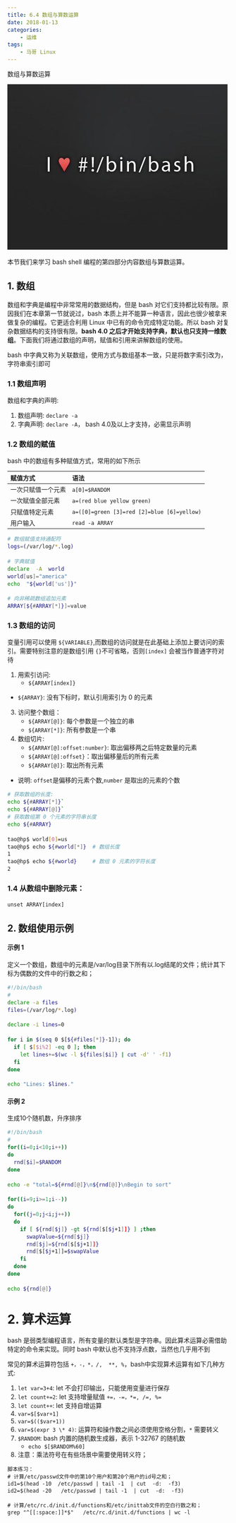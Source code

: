 ```yaml
---
title: 6.4 数组与算数运算
date: 2018-01-13
categories:
    - 运维
tags:
    - 马哥 Linux
---
```


数组与算数运算

![linux-mt](/images/linux_mt/linux_mt.jpg)
<!-- more -->

本节我们来学习 bash shell 编程的第四部分内容数组与算数运算。

## 1. 数组
数组和字典是编程中非常常用的数据结构，但是 bash 对它们支持都比较有限。原因我们在本章第一节就说过，bash 本质上并不能算一种语言，因此也很少被拿来做复杂的编程。它更适合利用 Linux 中已有的命令完成特定功能。所以 bash 对复杂数据结构的支持很有限。**bash 4.0 之后才开始支持字典，默认也只支持一维数组**。下面我们将通过数组的声明，赋值和引用来讲解数组的使用。

bash 中字典又称为关联数组，使用方式与数组基本一致，只是将数字索引改为，字符串索引即可

### 1.1 数组声明
数组和字典的声明:
1. 数组声明: `declare -a`
2. 字典声明: `declare -A`， bash 4.0及以上才支持，必需显示声明


### 1.2 数组的赋值
bash 中的数组有多种赋值方式，常用的如下所示

|赋值方式|语法|
|:---|:---|
|一次只赋值一个元素| `a[0]=$RANDOM`|
|一次赋值全部元素| `a=(red blue yellow green)`|
|只赋值特定元素| `a=([0]=green [3]=red [2]=blue [6]=yellow)`|
|用户输入|`read -a ARRAY`|

```bash
# 数组赋值支持通配符
logs=(/var/log/*.log)

# 字典赋值
declare  -A  world
world[us]="america"
echo  "${world['us']}"

# 向非稀疏数组追加元素
ARRAY[${#ARRAY[*]}]=value
```

### 1.3 数组的访问
变量引用可以使用 `${VARIABLE}`,而数组的访问就是在此基础上添加上要访问的索引。需要特别注意的是数组引用 `{}`不可省略，否则`[index]` 会被当作普通字符对待
1. 用索引访问:
	- `${ARRAY[index]}`
  - `${ARRAY}`: 没有下标时，默认引用索引为 0 的元素
3. 访问整个数组：
 	- `${ARRAY[@]}`: 每个参数是一个独立的串
 	- `${ARRAY[*]}`: 所有参数是一个串
4. 数组切片:
	- `${ARRAY[@]:offset:number}`: 取出偏移两之后特定数量的元素
	- `${ARRAY[@]:offset}`：取出偏移量后的所有元素
	- `${ARRAY[@]}`: 取出所有元素
  - 说明: `offset`是偏移的元素个数,`number` 是取出的元素的个数

```bash
# 获取数组的长度:  
echo ${#ARRAY[*]}`
echo ${#ARRAY[@]}`
# 获取数组第 0 个元素的字符串长度
echo ${#ARRAY}

tao@hp$ world[0]=us
tao@hp$ echo ${#world[*]}  # 数组长度
1
tao@hp$ echo ${#world}     # 数组 0 元素的字符长度
2
```

### 1.4 从数组中删除元素：
`unset ARRAY[index]`


## 2. 数组使用示例
#### 示例 1
定义一个数组，数组中的元素是/var/log目录下所有以.log结尾的文件；统计其下标为偶数的文件中的行数之和；

```bash
#!/bin/bash
#
declare -a files
files=(/var/log/*.log)

declare -i lines=0

for i in $(seq 0 $[${#files[*]}-1]); do
  if [ $[$i%2] -eq 0 ]; then
    let lines+=$(wc -l ${files[$i]} | cut -d' ' -f1)
  fi
done

echo "Lines: $lines."
```

#### 示例 2
生成10个随机数，升序排序

```bash
#!/bin/bash
#
for((i=0;i<10;i++))
do
  rnd[$i]=$RANDOM
done

echo -e "total=${#rnd[@]}\n${rnd[@]}\nBegin to sort"

for((i=9;i>=1;i--))
do
  for((j=0;j<i;j++))
  do
    if [ ${rnd[$j]} -gt ${rnd[$[$j+1]]} ] ;then
      swapValue=${rnd[$j]}
      rnd[$j]=${rnd[$[$j+1]]}
      rnd[$[$j+1]]=$swapValue		
    fi
  done
done

echo ${rnd[@]}
```


# 2. 算术运算
bash 是弱类型编程语言，所有变量的默认类型是字符串。因此算术运算必需借助特定的命令来实现。同时 bash 中默认也不支持浮点数，当然也几乎用不到

常见的算术运算符包括 `+，-，*，/,  **, %`，bash中实现算术运算有如下几种方式:
1. `let var=3+4`: let 不会打印输出，只能使用变量进行保存
1. `let count+=2`: let 支持增量赋值 `+=，-=，*=, /=, %=`
1. `let count++`: let 支持自增运算
2. `var=$[$var+1]`
3. `var=$(($var+1))`
4. `var=$(expr 3 \* 4)`: 运算符和操作数之间必须使用空格分割，`*` 需要转义
5. `$RANDOM`: bash 内置的随机数生成器，表示 1-32767 的随机数
   - `echo $[$RANDOM%60]`
6. 注意：乘法符号在有些场景中需要使用转义符；


```
脚本练习：
# 计算/etc/passwd文件中的第10个用户和第20个用户的id号之和；
id1=$(head -10  /etc/passwd | tail -1  | cut  -d:  -f3)
id2=$(head -20   /etc/passwd | tail -1  | cut  -d:  -f3)

# 计算/etc/rc.d/init.d/functions和/etc/inittab文件的空白行数之和；
grep "^[[:space:]]*$"   /etc/rc.d/init.d/functions | wc -l
```
